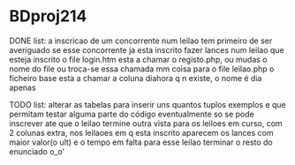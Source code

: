 BDproj214
=========

DONE list:
a inscricao de um concorrente num leilao tem primeiro de ser averiguado se esse concorrente ja esta inscrito
fazer lances num leilao que esteja inscrito
o file login.htm esta a chamar o registo.php, ou mudas o nome do file ou troca-se essa chamada
mm coisa para o file leilao.php
o ficheiro base esta a chamar a coluna diahora q n existe, o nome é dia apenas

TODO list:
alterar as tabelas para inserir uns quantos tuplos exemplos e que permitam testar alguma parte do código eventualmente
so se pode inscrever ate que o leilao termine
outra vista para os leiloes em curso, com 2 colunas extra, nos leilaoes em q esta inscrito aparecem os lances com maior valor(o ult) e o tempo em falta para esse leilao terminar
o resto do enunciado       o_o'

